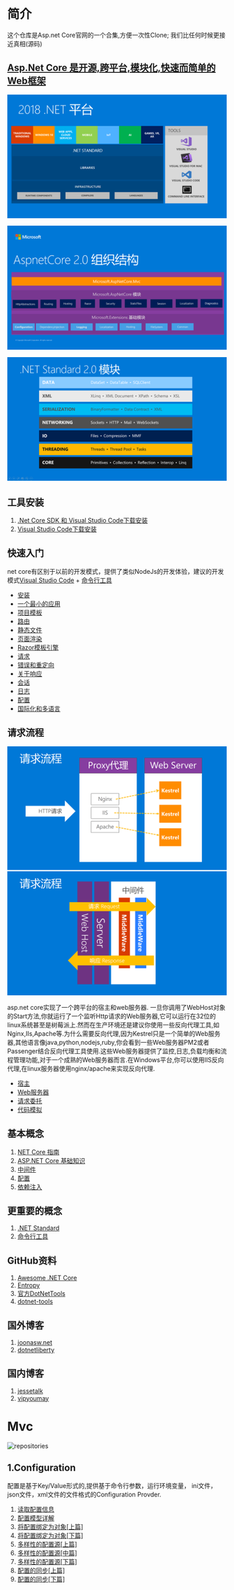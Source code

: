 # 简介
这个仓库是Asp.net Core官网的一个合集,方便一次性Clone; 我们比任何时候更接近真相(源码)

## [Asp.Net Core 是开源,跨平台,模块化,快速而简单的Web框架](https://docs.microsoft.com/zh-cn/aspnet/core/)

![.net core](./Books/1.png ".net core")

![modules](./Books/2.png "aspnetcore_modules.png")

![net standard](./Books/3.png "TIM截图20180129142552.png")
## 工具安装
1. [.Net Core SDK 和 Visual Studio Code下载安装](https://www.microsoft.com/net/download/)
2. [Visual Studio Code下载安装](https://code.visualstudio.com/)

## 快速入门
net core有区别于以前的开发模式，提供了类似NodeJs的开发体验，建议的开发模式[Visual Studio Code](https://code.visualstudio.com/) + [命令行工具](https://docs.microsoft.com/zh-cn/dotnet/core/tools/?tabs=netcore2x)
- [安装](http://netgos.com/corequickstart/)
- [一个最小的应用](http://netgos.com/corequickstart/)
- [项目模板](http://netgos.com/corequickstart/)
- [路由](http://netgos.com/corequickstart/)
- [静态文件](http://netgos.com/corequickstart/)
- [页面渲染](http://netgos.com/corequickstart/)
- [Razor模板引擎](http://netgos.com/corequickstart/)
- [请求](http://netgos.com/corequickstart/)
- [错误和重定向](http://netgos.com/corequickstart/)
- [关于响应](http://netgos.com/corequickstart/)
- [会话](http://netgos.com/corequickstart/)
- [日志](http://netgos.com/corequickstart/)
- [配置](http://netgos.com/corequickstart/)
- [国际化和多语言](http://netgos.com/corequickstart/)

## 请求流程

![输入图片说明](./Books/4.png "请求流程.png")
![输入图片说明](./Books/5.png "请求流程2.png")

asp.net core实现了一个跨平台的宿主和web服务器. 一旦你调用了WebHost对象的Start方法,你就运行了一个监听Http请求的Web服务器,它可以运行在32位的linux系统甚至是树莓派上.然而在生产环境还是建议你使用一些反向代理工具,如Nginx,IIs,Apache等.为什么需要反向代理,因为Kestrel只是一个简单的Web服务器,其他语言像java,python,nodejs,ruby,你会看到一些Web服务器PM2或者Passenger结合反向代理工具使用.这些Web服务器提供了监控,日志,负载均衡和流程管理功能,对于一个成熟的Web服务器而言.在Windows平台,你可以使用IIS反向代理,在linux服务器使用nginx/apache来实现反向代理.

- [宿主](http://netgos.com/corequickstart/)
- [Web服务器](http://netgos.com/corequickstart/)
- [请求委托](http://netgos.com/corequickstart/)
- [代码模拟](https://gitee.com/defa/aspnetcore_study)

## 基本概念
1. [NET Core 指南](https://docs.microsoft.com/zh-cn/dotnet/core/index)
2. [ASP.NET Core 基础知识](https://docs.microsoft.com/zh-cn/aspnet/core/fundamentals/index?tabs=aspnetcore2x)
3. [中间件](https://docs.microsoft.com/zh-cn/aspnet/core/fundamentals/middleware?tabs=aspnetcore2x)
4. [配置](https://docs.microsoft.com/zh-cn/aspnet/core/fundamentals/configuration)
5. [依赖注入](https://docs.microsoft.com/zh-cn/aspnet/core/fundamentals/dependency-injection)

## 更重要的概念
1. [.NET Standard](https://docs.microsoft.com/zh-cn/dotnet/standard/net-standard)
2. [命令行工具](https://docs.microsoft.com/zh-cn/dotnet/core/tools/?tabs=netcore2x)

## GitHub资料
1. [Awesome .NET Core](https://github.com/thangchung/awesome-dotnet-core/)
2. [Entropy](https://github.com/aspnet/Entropy/tree/dev/samples)
3. [官方DotNetTools](https://github.com/aspnet/DotNetTools)
3. [dotnet-tools](https://github.com/natemcmaster/dotnet-tools)

## 国外博客
1. [joonasw.net](https://joonasw.net)
2. [dotnetliberty](https://dotnetliberty.com)

## 国内博客
1. [jessetalk](http://www.jessetalk.cn/category/tech/)
2. [vipyoumay](http://www.cnblogs.com/vipyoumay/category/842989.html)


# Mvc
![repositories](https://gitee.com/uploads/images/2018/0123/150100_976cc7cc_1390534.png "clipboard1.png")

## 1.Configuration
配置是基于Key/Value形式的,提供基于命令行参数，运行环境变量， ini文件，json文件，xml文件的文件格式的Configuration Provder.
1. [读取配置信息](http://www.cnblogs.com/artech/p/asp-net-core-config-01.html)
2. [配置模型详解](http://www.cnblogs.com/artech/p/asp-net-core-config-02.html)
3. [将配置绑定为对象[上篇]](http://www.cnblogs.com/artech/p/asp-net-core-config-03.html)
4. [将配置绑定为对象[下篇]](http://www.cnblogs.com/artech/p/asp-net-core-config-04.html)
5. [多样性的配置源[上篇]](http://www.cnblogs.com/artech/p/asp-net-core-config-4-1.html)
6. [多样性的配置源[中篇]](http://www.cnblogs.com/artech/p/asp-net-core-config-4-2.html)
7. [多样性的配置源[下篇]](http://www.cnblogs.com/artech/p/asp-net-core-config-4-3.html)
8. [配置的同步[上篇]](http://www.cnblogs.com/artech/p/asp-net-core-config-5-1.html)
9. [配置的同步[下篇]](http://www.cnblogs.com/artech/p/asp-net-core-config-5-2.html)







